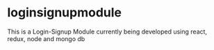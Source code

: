 # loginsignupmodule
This is a Login-Signup Module currently being developed using react, redux, node and mongo db

